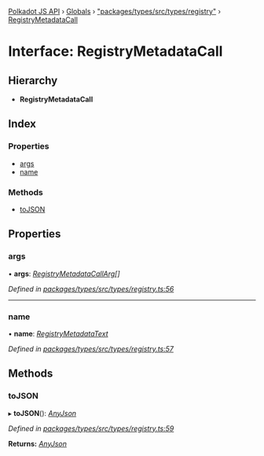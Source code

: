 [Polkadot JS API](../README.md) › [Globals](../globals.md) › ["packages/types/src/types/registry"](../modules/_packages_types_src_types_registry_.md) › [RegistryMetadataCall](_packages_types_src_types_registry_.registrymetadatacall.md)

# Interface: RegistryMetadataCall

## Hierarchy

* **RegistryMetadataCall**

## Index

### Properties

* [args](_packages_types_src_types_registry_.registrymetadatacall.md#args)
* [name](_packages_types_src_types_registry_.registrymetadatacall.md#name)

### Methods

* [toJSON](_packages_types_src_types_registry_.registrymetadatacall.md#tojson)

## Properties

###  args

• **args**: *[RegistryMetadataCallArg](_packages_types_src_types_registry_.registrymetadatacallarg.md)[]*

*Defined in [packages/types/src/types/registry.ts:56](https://github.com/polkadot-js/api/blob/40899adf82/packages/types/src/types/registry.ts#L56)*

___

###  name

• **name**: *[RegistryMetadataText](_packages_types_src_types_registry_.registrymetadatatext.md)*

*Defined in [packages/types/src/types/registry.ts:57](https://github.com/polkadot-js/api/blob/40899adf82/packages/types/src/types/registry.ts#L57)*

## Methods

###  toJSON

▸ **toJSON**(): *[AnyJson](../modules/_packages_types_src_types_helpers_.md#anyjson)*

*Defined in [packages/types/src/types/registry.ts:59](https://github.com/polkadot-js/api/blob/40899adf82/packages/types/src/types/registry.ts#L59)*

**Returns:** *[AnyJson](../modules/_packages_types_src_types_helpers_.md#anyjson)*
